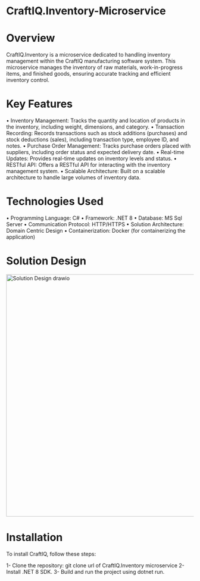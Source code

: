 # CraftIQ.Inventory-Microservice

# Overview  

CraftIQ.Inventory is a microservice dedicated to handling inventory management within the CraftIQ manufacturing software system. This microservice manages the inventory of raw materials, work-in-progress items, and finished goods, ensuring accurate tracking and efficient inventory control.

# Key Features
• Inventory Management: Tracks the quantity and location of products in the inventory, including weight, dimensions, and category.
• Transaction Recording: Records transactions such as stock additions (purchases) and stock deductions (sales), including transaction type, employee ID, and notes.
• Purchase Order Management: Tracks purchase orders placed with suppliers, including order status and expected delivery date.
• Real-time Updates: Provides real-time updates on inventory levels and status.
• RESTful API: Offers a RESTful API for interacting with the inventory management system.
• Scalable Architecture: Built on a scalable architecture to handle large volumes of inventory data.

# Technologies Used
• Programming Language: C#
• Framework: .NET 8
• Database: MS Sql Server
• Communication Protocol: HTTP/HTTPS
• Solution Architecture: Domain Centric Design
• Containerization: Docker (for containerizing the application)

# Solution Design

<img width="641" height="651" alt="Solution Design drawio" src="https://github.com/user-attachments/assets/47f94129-36d0-42af-9fa0-3531964b1f16" />

# Installation
To install CraftIQ, follow these steps:

1- Clone the repository: git clone url of CraftIQ.Inventory microservice
2- Install .NET 8 SDK.
3- Build and run the project using dotnet run.

